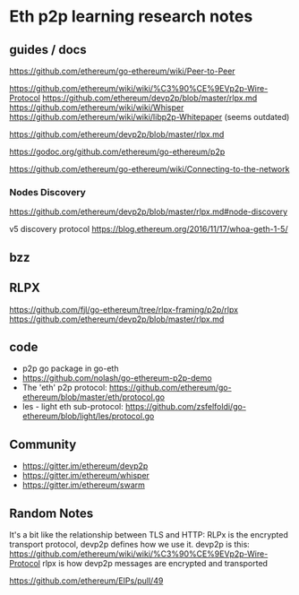# Eth p2p learning research notes

## guides / docs

https://github.com/ethereum/go-ethereum/wiki/Peer-to-Peer

https://github.com/ethereum/wiki/wiki/%C3%90%CE%9EVp2p-Wire-Protocol
https://github.com/ethereum/devp2p/blob/master/rlpx.md
https://github.com/ethereum/wiki/wiki/Whisper
https://github.com/ethereum/wiki/wiki/libp2p-Whitepaper (seems outdated)

https://github.com/ethereum/devp2p/blob/master/rlpx.md

https://godoc.org/github.com/ethereum/go-ethereum/p2p

https://github.com/ethereum/go-ethereum/wiki/Connecting-to-the-network


### Nodes Discovery
https://github.com/ethereum/devp2p/blob/master/rlpx.md#node-discovery

v5 discovery protocol
https://blog.ethereum.org/2016/11/17/whoa-geth-1-5/

## bzz

## RLPX
https://github.com/fjl/go-ethereum/tree/rlpx-framing/p2p/rlpx
https://github.com/ethereum/devp2p/blob/master/rlpx.md


## code
- p2p go package in go-eth
- https://github.com/nolash/go-ethereum-p2p-demo
- The 'eth' p2p protocol: https://github.com/ethereum/go-ethereum/blob/master/eth/protocol.go
- les - light eth sub-protocol: https://github.com/zsfelfoldi/go-ethereum/blob/light/les/protocol.go 

## Community
- https://gitter.im/ethereum/devp2p
- https://gitter.im/ethereum/whisper
- https://gitter.im/ethereum/swarm

## Random Notes
It's a bit like the relationship between TLS and HTTP: RLPx is the encrypted transport protocol, devp2p defines how we use it.
devp2p is this: https://github.com/ethereum/wiki/wiki/%C3%90%CE%9EVp2p-Wire-Protocol
rlpx is how devp2p messages are encrypted and transported

https://github.com/ethereum/EIPs/pull/49


